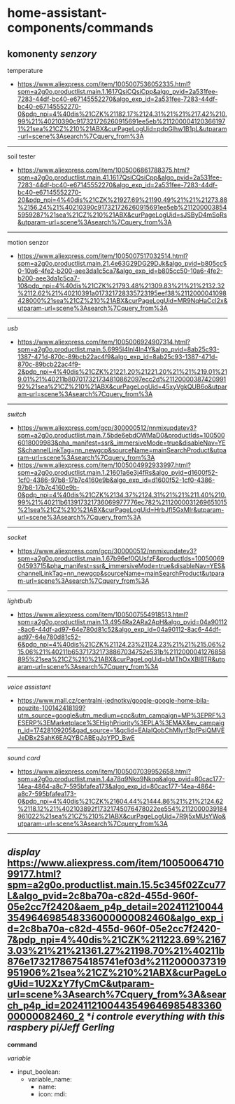 # home-assistant-components/commands

**komonenty**
*senzory*
----------------------------
temperature
- https://www.aliexpress.com/item/1005007536052335.html?spm=a2g0o.productlist.main.1.1617QsiCQsiCpp&algo_pvid=2a531fee-7283-44df-bc40-e67145552270&algo_exp_id=2a531fee-7283-44df-bc40-e67145552270-0&pdp_npi=4%40dis%21CZK%21182.17%2124.31%21%21%217.42%210.99%21%40210390c917321726260915691ee5eb%2112000041203661971%21sea%21CZ%210%21ABX&curPageLogUid=pdpGlhw1B1pL&utparam-url=scene%3Asearch%7Cquery_from%3A
----------------------------
soil tester
- https://www.aliexpress.com/item/1005006861788375.html?spm=a2g0o.productlist.main.41.1617QsiCQsiCpp&algo_pvid=2a531fee-7283-44df-bc40-e67145552270&algo_exp_id=2a531fee-7283-44df-bc40-e67145552270-20&pdp_npi=4%40dis%21CZK%21927.69%21190.49%21%21%21273.88%2156.24%21%40210390c917321726260915691ee5eb%2112000038545959287%21sea%21CZ%210%21ABX&curPageLogUid=sJSByD4mSoRs&utparam-url=scene%3Asearch%7Cquery_from%3A
----------------------------
motion senzor
- https://www.aliexpress.com/item/1005007517032514.html?spm=a2g0o.productlist.main.21.4e63G29DG29DJk&algo_pvid=b805cc50-10a6-4fe2-b200-aee3da1c5ca7&algo_exp_id=b805cc50-10a6-4fe2-b200-aee3da1c5ca7-10&pdp_npi=4%40dis%21CZK%21793.48%21309.83%21%21%2132.32%2112.62%21%40210391a017321728335723195eef38%2112000041098428000%21sea%21CZ%210%21ABX&curPageLogUid=MR9NqHaCcl2x&utparam-url=scene%3Asearch%7Cquery_from%3A
----------------------------
*usb*
- https://www.aliexpress.com/item/1005006924907314.html?spm=a2g0o.productlist.main.5.6995l4Inl4In4Y&algo_pvid=8ab25c93-1387-471d-870c-89bcb22ac4f9&algo_exp_id=8ab25c93-1387-471d-870c-89bcb22ac4f9-2&pdp_npi=4%40dis%21CZK%21221.20%21221.20%21%21%219.01%219.01%21%40211b807017321734810862097ecc2d%2112000038742099192%21sea%21CZ%210%21ABX&curPageLogUid=45xyVgkQUB6o&utparam-url=scene%3Asearch%7Cquery_from%3A
----------------------------
*switch*
- https://www.aliexpress.com/gcp/300000512/nnmixupdatev3?spm=a2g0o.productlist.main.7.5bde6ebdOWMaD0&productIds=1005006018009983&pha_manifest=ssr&_immersiveMode=true&disableNav=YES&channelLinkTag=nn_newgcp&sourceName=mainSearchProduct&utparam-url=scene%3Asearch%7Cquery_from%3A
- https://www.aliexpress.com/item/1005004992933997.html?spm=a2g0o.productlist.main.1.21601a6e3j4fRs&algo_pvid=d1600f52-1cf0-4386-97b8-17b7c4160e9b&algo_exp_id=d1600f52-1cf0-4386-97b8-17b7c4160e9b-0&pdp_npi=4%40dis%21CZK%2134.37%2124.31%21%21%211.40%210.99%21%40211b613917321736069977776ec782%2112000031269651015%21sea%21CZ%210%21ABX&curPageLogUid=HrbJfl5GxMIr&utparam-url=scene%3Asearch%7Cquery_from%3A
----------------------------
*socket*
- https://www.aliexpress.com/gcp/300000512/nnmixupdatev3?spm=a2g0o.productlist.main.1.67b96ef0QUsfzF&productIds=1005006904593715&pha_manifest=ssr&_immersiveMode=true&disableNav=YES&channelLinkTag=nn_newgcp&sourceName=mainSearchProduct&utparam-url=scene%3Asearch%7Cquery_from%3A
----------------------------
*lightbulb*
- https://www.aliexpress.com/item/1005007554918513.html?spm=a2g0o.productlist.main.13.4954Ra2ARa2ApH&algo_pvid=04a90112-8ac6-44df-ad97-64e780d81c52&algo_exp_id=04a90112-8ac6-44df-ad97-64e780d81c52-6&pdp_npi=4%40dis%21CZK%21124.23%21124.23%21%21%215.06%215.06%21%40211b653717321738867034752e531b%2112000041276858895%21sea%21CZ%210%21ABX&curPageLogUid=bMThOxXBlBTR&utparam-url=scene%3Asearch%7Cquery_from%3A
----------------------------
*voice assistant*
- https://www.mall.cz/centralni-jednotky/google-google-home-bila-pouzite-100142418199?utm_source=google&utm_medium=cpc&utm_campaign=MP%3EPRF%3ESERP%3EMarketplace%3EHighPriority%3EPLA%3EMAX&ev_campaign_id=17428109205&gad_source=1&gclid=EAIaIQobChMIyrf3pfPsiQMVEJeDBx2SahK6EAQYBCABEgJqYPD_BwE
----------------------------
*sound card*
- https://www.aliexpress.com/item/1005007039952658.html?spm=a2g0o.productlist.main.1.4a78q9Nkq9Nkqq&algo_pvid=80cac177-14ea-4864-a8c7-595bfafea173&algo_exp_id=80cac177-14ea-4864-a8c7-595bfafea173-0&pdp_npi=4%40dis%21CZK%21604.44%21444.86%21%21%2124.62%2118.12%21%402103892f17321745076478022ee554%2112000039184961022%21sea%21CZ%210%21ABX&curPageLogUid=7R9j5xMUsYWo&utparam-url=scene%3Asearch%7Cquery_from%3A
----------------------------
*display*
https://www.aliexpress.com/item/1005006471099177.html?spm=a2g0o.productlist.main.15.5c345f02Zcu77L&algo_pvid=2c8ba70a-c82d-455d-960f-05e2cc7f2420&aem_p4p_detail=202411210044354964698548336000000082460&algo_exp_id=2c8ba70a-c82d-455d-960f-05e2cc7f2420-7&pdp_npi=4%40dis%21CZK%211223.69%21673.03%21%21%21361.27%21198.70%21%40211b876e17321786754185741ef03d%2112000037319951906%21sea%21CZ%210%21ABX&curPageLogUid=1U2XzY7fyCmC&utparam-url=scene%3Asearch%7Cquery_from%3A&search_p4p_id=202411210044354964698548336000000082460_2
**i controle everything with this raspbery pi/Jeff Gerling*
----------------------------
**command**
  
*variable*
- input_boolean:
  - variable_name:
     - name: <name>
     - icon: mdi:<icon>

